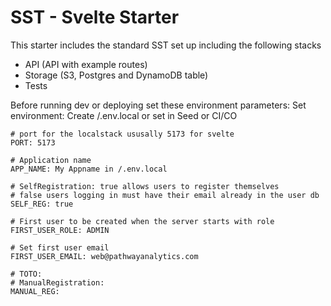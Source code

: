 # SST - Svelte Starter #

This starter includes the standard SST set up including the following stacks

- API (API with example routes)
- Storage (S3, Postgres and DynamoDB table)
- Tests


Before running dev or deploying set these environment parameters:
Set environment:
Create /.env.local or set in Seed or CI/CO
```
# port for the localstack ususally 5173 for svelte
PORT: 5173

# Application name
APP_NAME: My Appname in /.env.local

# SelfRegistration: true allows users to register themselves
# false users logging in must have their email already in the user db
SELF_REG: true

# First user to be created when the server starts with role
FIRST_USER_ROLE: ADMIN

# Set first user email
FIRST_USER_EMAIL: web@pathwayanalytics.com

# TOTO: 
# ManualRegistration:
MANUAL_REG: